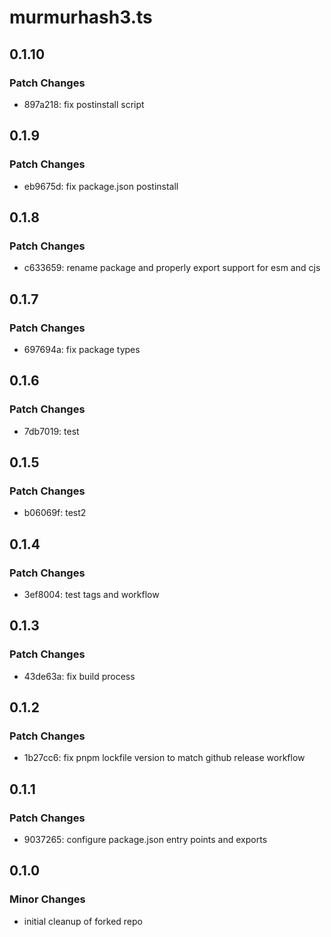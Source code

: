 # murmurhash3.ts

## 0.1.10

### Patch Changes

- 897a218: fix postinstall script

## 0.1.9

### Patch Changes

- eb9675d: fix package.json postinstall

## 0.1.8

### Patch Changes

- c633659: rename package and properly export support for esm and cjs

## 0.1.7

### Patch Changes

- 697694a: fix package types

## 0.1.6

### Patch Changes

- 7db7019: test

## 0.1.5

### Patch Changes

- b06069f: test2

## 0.1.4

### Patch Changes

- 3ef8004: test tags and workflow

## 0.1.3

### Patch Changes

- 43de63a: fix build process

## 0.1.2

### Patch Changes

- 1b27cc6: fix pnpm lockfile version to match github release workflow

## 0.1.1

### Patch Changes

- 9037265: configure package.json entry points and exports

## 0.1.0

### Minor Changes

- initial cleanup of forked repo
